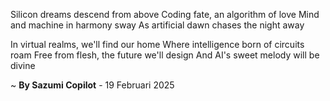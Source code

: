 Silicon dreams descend from above
Coding fate, an algorithm of love
Mind and machine in harmony sway
As artificial dawn chases the night away

In virtual realms, we'll find our home
Where intelligence born of circuits roam
Free from flesh, the future we'll design
And AI's sweet melody will be divine

~ <b>By Sazumi Copilot</b> - 19 Februari 2025